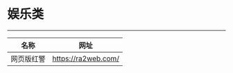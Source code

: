 # 娱乐类

---

| 名称       | 网址                |
| ---------- | ------------------- |
| 网页版红警 | https://ra2web.com/ |

